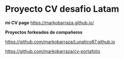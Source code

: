 # Proyecto CV desafio Latam

**mi CV page**
https://markobarraza.github.io/

**Proyectos forkeados de compañeros**

https://github.com/markobarraza/Lunatico87.github.io

https://github.com/markobarraza/cv-portafolio
